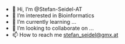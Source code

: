 - 👋 Hi, I’m @Stefan-Seidel-AT
- 👀 I’m interested in Bioinformatics
- 🌱 I’m currently learning ...
- 💞️ I’m looking to collaborate on ...
- 📫 How to reach me stefan_seidel@gmx.at

<!---
Stefan-Seidel-AT/Stefan-Seidel-AT is a ✨ special ✨ repository because its `README.md` (this file) appears on your GitHub profile.
You can click the Preview link to take a look at your changes.
--->
